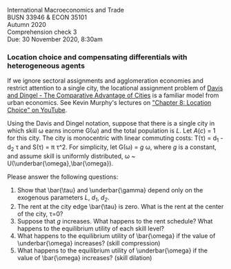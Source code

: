 International Macroeconomics and Trade\
BUSN 33946 & ECON 35101\
Autumn 2020\
Comprehension check 3\
Due: 30 November 2020, 8:30am

### Location choice and compensating differentials with heterogeneous agents

If we ignore sectoral assignments and agglomeration economies and restrict attention to a single city, the locational assignment problem of [Davis and Dingel - The Comparative Advantage of Cities](https://faculty.chicagobooth.edu/jonathan.dingel/research/DavisDingel-TheComparativeAdvantageofCities.pdf) is a familiar model from urban economics.
See Kevin Murphy's lectures on ["Chapter 8: Location Choice" on YouTube](https://www.youtube.com/playlist?list=PLp2AOdiHSxGeV8AwAwm7nye_2QsQHiC6D).

Using the Davis and Dingel notation, suppose that there is a single city in which skill &omega; earns income G(&omega;) and the total population is *L*.
Let *A*(*c*) = 1 for this city.
The city is monocentric with linear commuting costs:
T(&tau;) = d<sub>1</sub> - d<sub>2</sub> &tau; and S(&tau;) = &pi; &tau;^2.
For simplicity, let G(&omega;) = *g* &omega;, where *g* is a constant, and assume skill is uniformly distributed,
&omega; ~ U(\underbar{\omega},\bar{\omega}).

Please answer the following questions:
1. Show that \bar{\tau} and \underbar{\gamma} depend only on the exogenous parameters *L*, *d<sub>1</sub>*, *d<sub>2</sub>*.
2. The rent at the city edge \bar{\tau} is zero. What is the rent at the center of the city, &tau;=0?
3. Suppose that *g* increases. What happens to the rent schedule? What happens to the equilibrium utility of each skill level?
4. What happens to the equilibrium utility of \bar{\omega} if the value of \underbar{\omega} increases? (skill compression)
5. What happens to the equilibrium utility of \underbar{\omega} if the value of \bar{\omega} increases? (skill dilation)
